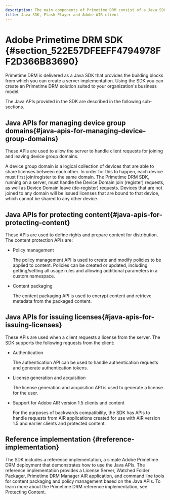 ```yaml
---
description: The main components of Primetime DRM consist of a Java SDK, and the Flash Player and Adobe AIR client runtime environments.
title: Java SDK, Flash Player and Adobe AIR client
---
```


# Adobe Primetime DRM SDK {#section_522E57DFEEFF4794978FF2D366B83690}

Primetime DRM is delivered as a Java SDK that provides the building blocks from which you can create a server implementation. Using the SDK you can create an Primetime DRM solution suited to your organization's business model.

The Java APIs provided in the SDK are described in the following sub-sections. 

## Java APIs for managing device group domains{#java-apis-for-managing-device-group-domains}

These APIs are used to allow the server to handle client requests for joining and leaving device group domains.

A device group domain is a logical collection of devices that are able to share licenses between each other. In order for this to happen, each device must first join/register to the same domain. The Primetime DRM SDK, running on a server, must handle the Device Domain join (register) requests, as well as Device Domain leave (de-register) requests. Devices that are not joined to any domain will be issued licenses that are bound to that device, which cannot be shared to any other device.

## Java APIs for protecting content{#java-apis-for-protecting-content}

These APIs are used to define rights and prepare content for distribution. The content protection APIs are:

* Policy management

  The policy management API is used to create and modify policies to be applied to content. Policies can be created or updated, including getting/setting all usage rules and allowing additional parameters in a custom namespace. 

* Content packaging

  The content packaging API is used to encrypt content and retrieve metadata from the packaged content.

## Java APIs for issuing licenses{#java-apis-for-issuing-licenses}

These APIs are used when a client requests a license from the server. The SDK supports the following requests from the client:

* Authentication

  The authentication API can be used to handle authentication requests and generate authentication tokens. 

* License generation and acquisition

  The license generation and acquisition API is used to generate a license for the user. 

* Support for Adobe AIR version 1.5 clients and content

  For the purposes of backwards compatibility, the SDK has APIs to handle requests from AIR applications created for use with AIR version 1.5 and earlier clients and protected content.

## Reference implementation {#reference-implementation}

The SDK includes a reference implementation, a simple Adobe Primetime DRM deployment that demonstrates how to use the Java APIs. The reference implementation provides a License Server, Watched Folder Packager, Primetime DRM Manager AIR application, and command line tools for content packaging and policy management based on the Java APIs. To learn more about the Primetime DRM reference implementation, see Protecting Content.